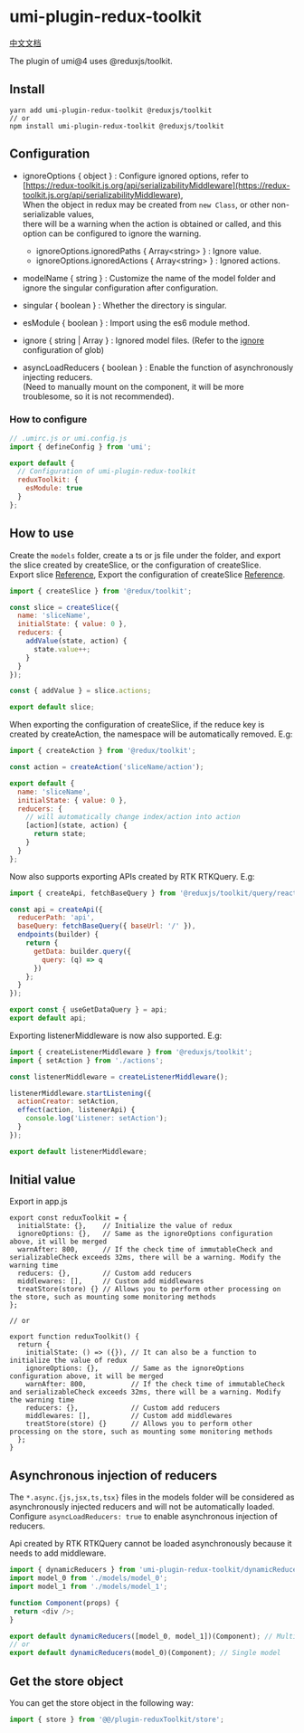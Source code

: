 # umi-plugin-redux-toolkit

[中文文档](README_zhCN.md)

The plugin of umi@4 uses @reduxjs/toolkit.

## Install

```
yarn add umi-plugin-redux-toolkit @reduxjs/toolkit
// or
npm install umi-plugin-redux-toolkit @reduxjs/toolkit
```

## Configuration

* ignoreOptions { object } : Configure ignored options, refer to   
  [https://redux-toolkit.js.org/api/serializabilityMiddleware](https://redux-toolkit.js.org/api/serializabilityMiddleware),   
  When the object in redux may be created from `new Class`, or other non-serializable values,   
  there will be a warning when the action is obtained or called, and this option can be configured to ignore the warning.
  * ignoreOptions.ignoredPaths { Array&lt;string&gt; } : Ignore value.
  * ignoreOptions.ignoredActions  { Array&lt;string&gt; } : Ignored actions.

* modelName { string } : Customize the name of the model folder and ignore the singular configuration after configuration.
* singular { boolean } : Whether the directory is singular.
* esModule { boolean } : Import using the es6 module method.
* ignore { string | Array<string> } : Ignored model files. (Refer to the [ignore](https://www.npmjs.com/package/glob#options) configuration of glob)
* asyncLoadReducers { boolean } : Enable the function of asynchronously injecting reducers.   
  (Need to manually mount on the component, it will be more troublesome, so it is not recommended).

### How to configure

```javascript
// .umirc.js or umi.config.js
import { defineConfig } from 'umi';

export default {
  // Configuration of umi-plugin-redux-toolkit
  reduxToolkit: {
    esModule: true
  }
};
```

## How to use

Create the `models` folder, create a ts or js file under the folder, and export the slice created by createSlice, or the configuration of createSlice.   
Export slice [Reference](https://github.com/duan602728596/umi-plugin-redux-toolkit/blob/main/example/src/pages/models/add.js),
Export the configuration of createSlice [Reference](https://github.com/duan602728596/umi-plugin-redux-toolkit/blob/main/example/src/pages/models/index.js).   

```javascript
import { createSlice } from '@redux/toolkit';

const slice = createSlice({
  name: 'sliceName',
  initialState: { value: 0 },
  reducers: {
    addValue(state, action) {
      state.value++;
    }
  }
});

const { addValue } = slice.actions;

export default slice;
```

When exporting the configuration of createSlice, if the reduce key is created by createAction, the namespace will be automatically removed. E.g:

```javascript
import { createAction } from '@redux/toolkit';

const action = createAction('sliceName/action');

export default {
  name: 'sliceName',
  initialState: { value: 0 },
  reducers: {
    // will automatically change index/action into action
    [action](state, action) {
      return state;
    }
  }
};
```

Now also supports exporting APIs created by RTK RTKQuery. E.g:

```javascript
import { createApi, fetchBaseQuery } from '@reduxjs/toolkit/query/react';

const api = createApi({
  reducerPath: 'api',
  baseQuery: fetchBaseQuery({ baseUrl: '/' }),
  endpoints(builder) {
    return {
      getData: builder.query({
        query: (q) => q
      })
    };
  }
});

export const { useGetDataQuery } = api;
export default api;
```

Exporting listenerMiddleware is now also supported. E.g:

```javascript
import { createListenerMiddleware } from '@reduxjs/toolkit';
import { setAction } from './actions';

const listenerMiddleware = createListenerMiddleware();

listenerMiddleware.startListening({
  actionCreator: setAction,
  effect(action, listenerApi) {
    console.log('Listener: setAction');
  }
});

export default listenerMiddleware;
```

## Initial value

Export in app.js

```
export const reduxToolkit = {
  initialState: {},    // Initialize the value of redux
  ignoreOptions: {},   // Same as the ignoreOptions configuration above, it will be merged
  warnAfter: 800,      // If the check time of immutableCheck and serializableCheck exceeds 32ms, there will be a warning. Modify the warning time
  reducers: {},        // Custom add reducers
  middlewares: [],     // Custom add middlewares
  treatStore(store) {} // Allows you to perform other processing on the store, such as mounting some monitoring methods
};

// or

export function reduxToolkit() {
  return {
    initialState: () => ({}), // It can also be a function to initialize the value of redux
    ignoreOptions: {},        // Same as the ignoreOptions configuration above, it will be merged
    warnAfter: 800,           // If the check time of immutableCheck and serializableCheck exceeds 32ms, there will be a warning. Modify the warning time
    reducers: {},             // Custom add reducers
    middlewares: [],          // Custom add middlewares
    treatStore(store) {}      // Allows you to perform other processing on the store, such as mounting some monitoring methods
  };
}
```

## Asynchronous injection of reducers

The `*.async.{js,jsx,ts,tsx}` files in the models folder will be considered as asynchronously injected reducers and will not be automatically loaded.   
Configure `asyncLoadReducers: true` to enable asynchronous injection of reducers.   

Api created by RTK RTKQuery cannot be loaded asynchronously because it needs to add middleware.

```javascript
import { dynamicReducers } from 'umi-plugin-redux-toolkit/dynamicReducers';
import model_0 from './models/model_0';
import model_1 from './models/model_1';

function Component(props) {
 return <div />;
}

export default dynamicReducers([model_0, model_1])(Component); // Multiple models pass array
// or
export default dynamicReducers(model_0)(Component); // Single model
```

## Get the store object

You can get the store object in the following way:

```javascript
import { store } from '@@/plugin-reduxToolkit/store';
```
